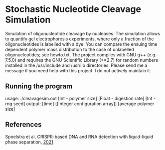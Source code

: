 # Stochastic Nucleotide Cleavage Simulation
Simulation of oligonucleotide cleavage by nucleases.
The simulation allows to quantify gel electrophoresis experiments, where only a fraction of the oligonucleotides is labelled with a dye. You can compare the ensuing time dependent polymer mass distribution to the case of unlabelled oligonucleotides; see howto.txt.
The project compiles with GNU g++ (e.g. 7.5.0) and requires the GNU Scientific Library (>=2.7) for random numbers installed in the /usr/include and /usr/lib directories.
Please send me a message if you need help with this project. I do not actively maintain it.

## Running the program
usage:  ./cleavagesim.out [Int - polymer size] [Float - digestion rate] [Int - rng seed]
output: [time] [[Integer configuration array]] [average polymer size]


## References
Spoelstra et al, CRISPR-based DNA and RNA detection with liquid-liquid phase separation, [2021](https://doi.org/10.1016/j.bpj.2021.02.013)


